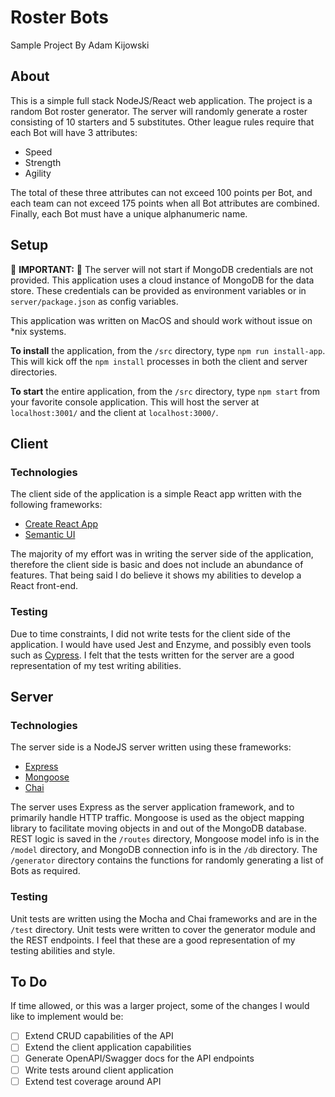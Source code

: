 # Roster Bots
Sample Project By Adam Kijowski

## About
This is a simple full stack NodeJS/React web application.  The project is a
random Bot roster generator.  The server will randomly generate a roster consisting
of 10 starters and 5 substitutes.  Other league rules require that each Bot will
have 3 attributes:
- Speed
- Strength
- Agility

The total of these three attributes can not exceed 100 points per Bot, and each team
can not exceed 175 points when all Bot attributes are combined.  Finally, each Bot must have a unique alphanumeric name.

## Setup
:rotating_light: **IMPORTANT:** :rotating_light: The server will not start if MongoDB credentials are not provided.  This application uses a cloud instance of MongoDB for the data store.  These credentials can be provided as environment variables or in `server/package.json` as config variables.

This application was written on MacOS and should work without issue on \*nix systems.  

**To install** the application, from the `/src` directory, type `npm run install-app`.  This will kick off the `npm install` processes in both the client and server directories.

**To start** the entire application, from the `/src` directory, type `npm start` from your favorite console application.  This will host the server at `localhost:3001/` and the client at `localhost:3000/`.

## Client
### Technologies
The client side of the application is a simple React app written with the following frameworks:
- [Create React App](https://github.com/facebook/create-react-app)
- [Semantic UI](https://react.semantic-ui.com/)

The majority of my effort was in writing the server side of the application, therefore the client side is basic and does not include an abundance of features.  That being said I do believe it shows my abilities to develop a React front-end.
### Testing
Due to time constraints, I did not write tests for the client side of the application.  I would have used Jest and Enzyme, and possibly even tools such as [Cypress](https://www.cypress.io/).  I felt that the tests written for the server are a good representation of my test writing abilities.

## Server
### Technologies
The server side is a NodeJS server written using these frameworks:
- [Express](https://expressjs.com/)
- [Mongoose](https://mongoosejs.com)
- [Chai](https://www.chaijs.com/)

The server uses Express as the server application framework, and to primarily handle HTTP traffic.  Mongoose is used as the object mapping library to facilitate moving objects in and out of the MongoDB database.  
REST logic is saved in the `/routes` directory, Mongoose model info is in the `/model` directory, and MongoDB connection info is in the `/db` directory.  The `/generator` directory contains the functions for randomly generating a list of Bots as required.
### Testing
Unit tests are written using the Mocha and Chai frameworks and are in the `/test` directory.  Unit tests were written to cover the generator module and the REST endpoints.  I feel that these are a good representation of my testing abilities and style.

## To Do
If time allowed, or this was a larger project, some of the changes I would like to implement would be:
- [ ] Extend CRUD capabilities of the API
- [ ] Extend the client application capabilities
- [ ] Generate OpenAPI/Swagger docs for the API endpoints
- [ ] Write tests around client application
- [ ] Extend test coverage around API

